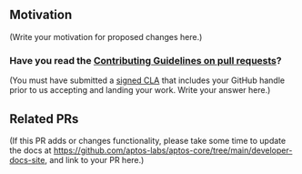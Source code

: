 <!--
Thank you for sending a PR. We appreciate you spending time to help improve the Aptos Core project.

The project is undergoing daily changes. Pull Requests will be reviewed and responded to as time permits.
-->

## Motivation

(Write your motivation for proposed changes here.)

### Have you read the [Contributing Guidelines on pull requests](https://github.com/aptos-labs/aptos-core/blob/main/CONTRIBUTING.md#pull-requests)?

(You must have submitted a [signed CLA](https://github.com/aptos-labs/aptos-core/blob/main/CONTRIBUTING.md#contributor-license-agreement) that includes your GitHub handle prior to us accepting and landing your work. Write your answer here.)


## Related PRs

(If this PR adds or changes functionality, please take some time to update the docs at https://github.com/aptos-labs/aptos-core/tree/main/developer-docs-site, and link to your PR here.)
